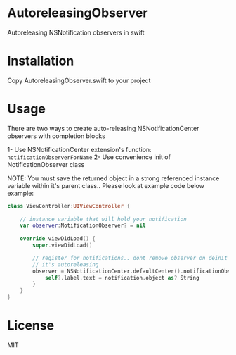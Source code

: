 # AutoreleasingObserver
Autoreleasing NSNotification observers in swift

# Installation
Copy AutoreleasingObserver.swift to your project

# Usage
There are two ways to create auto-releasing NSNotificationCenter observers with completion blocks

1- Use NSNotificationCenter extension's function: `notificationObserverForName`
2- Use convenience init of NotificationObserver class

NOTE: You must save the returned object in a strong referenced instance variable within it's parent class.. Please look at example code below
example:
```swift
class ViewController:UIViewController {
	
	// instance variable that will hold your notification
	var observer:NotificationObserver? = nil
	
	override viewDidLoad() {
        super.viewDidLoad()

        // register for notifications.. dont remove observer on deinit
        // it's autoreleasing
        observer = NSNotificationCenter.defaultCenter().notificationObserverForName(someNotification) { [weak self](notification) in
            self?.label.text = notification.object as? String
        }	
	}
}
```
# License
MIT
